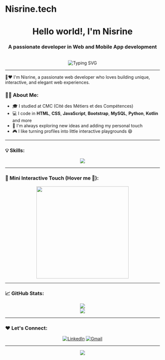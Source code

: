 # Nisrine.tech
<h1 align="center">Hello world!, I'm Nisrine </h1>
<h3 align="center">A passionate developer in Web and Mobile App development</h3>

<br>

<div align="center">
  <img src="https://readme-typing-svg.herokuapp.com?font=Fira+Code&size=24&pause=1000&color=F70A0A&width=435&lines=Welcome+to+my+GitHub+profile!;I'm+Nisrine+a+Web+Developer;Let's+build+something+awesome+%F0%9F%9A%80" alt="Typing SVG" />
</div>

---

🖤❤️ I'm Nisrine, a passionate web developer who loves building unique, interactive, and elegant web experiences.

### 👩‍💻 About Me:
- 🎓 I studied at CMC (Cité des Métiers et des Compétences)
- 💻 I code in **HTML**, **CSS**, **JavaScript**, **Bootstrap**, **MySQL**, **Python**, **Kotlin** and more
- 🌟 I'm always exploring new ideas and adding my personal touch
- 🎮 I like turning profiles into little interactive playgrounds 😄

---

### 💡 Skills:

<p align="center">
  <img src="https://skillicons.dev/icons?i=html,css,js,bootstrap,mysql,php,react,Flask,Python,Kotlin,XML" />
</p>

---

### 🎲 Mini Interactive Touch (Hover me 👀):

<div align="center">
  <img src="https://media.giphy.com/media/xUA7bdpLxQhsSQdyog/giphy.gif" width="300"/>
</div>

---

### 📈 GitHub Stats:

<p align="center">
  <img src="https://github-readme-stats.vercel.app/api?username=NisrineZzzz&show_icons=true&theme=radical" />
  <br>
  <img src="https://github-readme-stats.vercel.app/api/top-langs/?username=NisrineZzzz&layout=compact&theme=radical" />
</p>

---

### ❤️ Let's Connect:

<p align="center">
  <a href="https://www.linkedin.com/in/nisrine-dev" target="_blank"><img alt="LinkedIn" src="https://img.shields.io/badge/LinkedIn-0A66C2?style=for-the-badge&logo=linkedin&logoColor=white"/></a>
  <a href="mailto:nisrine@example.com" target="_blank"><img alt="Gmail" src="https://img.shields.io/badge/Email-D14836?style=for-the-badge&logo=gmail&logoColor=white"/></a>
</p>

---

<div align="center">
  <img src="https://readme-typing-svg.demolab.com?font=Fira+Code&size=18&pause=1000&color=FF0000&width=435&lines=Thanks+for+visiting!+❤️" />
</div>
